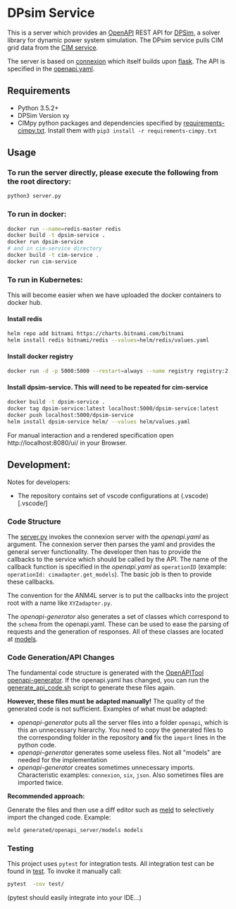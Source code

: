 # DPsim Service

This is a server which provides an [OpenAPI](http://spec.openapis.org/oas/v3.0.3) REST API for [DPSim](https://git.rwth-aachen.de/acs/public/simulation/dpsim/dpsim), a solver library for dynamic power system simulation. The DPsim service pulls CIM grid data from the [CIM service](https://github.com/cim-iec/cim-service).

The server is based on [connexion](https://github.com/zalando/connexion) which itself builds upon [flask](https://flask.palletsprojects.com/en/1.1.x/).
The API is specified in the [openapi.yaml](openapi.yaml).

## Requirements

- Python 3.5.2+
- DPSim Version xy
- CIMpy python packages and dependencies specified by [requirements-cimpy.txt](./requirements-cimpy.txt). Install them with `pip3 install -r requirements-cimpy.txt`

## Usage

### To run the server directly, please execute the following from the root directory:

```bash
python3 server.py
```

### To run in docker:

```bash
docker run --name=redis-master redis
docker build -t dpsim-service .
docker run dpsim-service
# and in cim-service directory
docker build -t cim-service .
docker run cim-service
```

### To run in Kubernetes:

This will become easier when we have uploaded the docker containers to docker hub.

#### Install redis
```bash
helm repo add bitnami https://charts.bitnami.com/bitnami
helm install redis bitnami/redis --values=helm/redis/values.yaml
```

#### Install docker registry
```bash
docker run -d -p 5000:5000 --restart=always --name registry registry:2
```

#### Install dpsim-service. This will need to be repeated for cim-service
```bash
docker build -t dpsim-service .
docker tag dpsim-service:latest localhost:5000/dpsim-service:latest
docker push localhost:5000/dpsim-service
helm install dpsim-service helm/ --values helm/values.yaml
```


For manual interaction and a rendered specification open http://localhost:8080/ui/ in your Browser.

## Development:

Notes for developers:

- The repository contains set of vscode configurations at (.vscode)[.vscode/]

### Code Structure

The [server.py](./server.py) invokes the connexion server with the _openapi.yaml_ as argument. The connexion server then parses the yaml and provides the general server functionality.
The developer then has to provide the callbacks to the service which should be called by the API.
The name of the callback function is specified in the _openapi.yaml_ as `operationID` (example: `operationId: cimadapter.get_models`).
The basic job is then to provide these callbacks.

The convention for the ANM4L server is to put the callbacks into the project root with a name like `XYZadapter.py`.

The _openapi-generator_ also generates a set of classes which correspond to the `schema` from the openapi.yaml.
These can be used to ease the parsing of requests and the generation of responses.
All of these classes are located at [models](./models/).

### Code Generation/API Changes

The fundamental code structure is generated with the [OpenAPITool openapi-generator]( https://github.com/OpenAPITools/openapi-generator).
If the openapi.yaml has changed, you can run the [generate_api_code.sh](generate_api_code.sh) script to generate these files again.

**However, these files must be adapted manually!** The quality of the generated code is not sufficient.
Examples of what must be adapted:

- _openapi-generator_ puts all the server files into a folder `openapi`, which is this an unnecessary hierarchy.
You need to copy the generated files to the corresponding folder in the repository **and** fix the `import` lines in the python code.
- _openapi-generator_ generates some useless files. Not all "models" are needed for the implementation
- _openapi-generator_ creates sometimes unnecessary imports. Characteristic examples: `connexion`, `six`, `json`. Also sometimes files are imported twice.

**Recommended approach:**

Generate the files and then use a diff editor such as [meld](https://meldmerge.org) to selectively import the changed code. Example:

```bash
meld generated/openapi_server/models models
```

### Testing

This project uses `pytest` for integration tests. All integration test can be found in [test](test/). To invoke it manually call:

```bash
pytest  -cov test/
```

(pytest should easily integrate into your IDE...)
